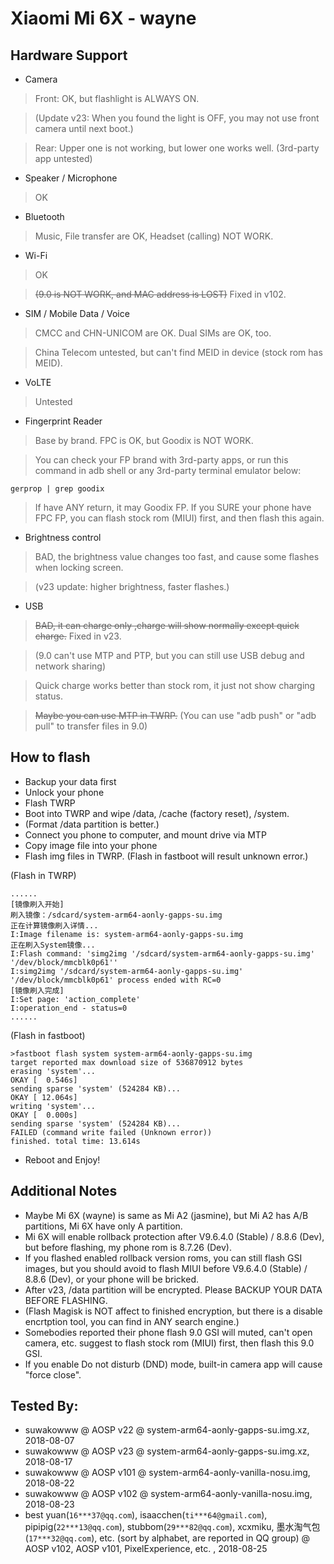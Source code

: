 # Xiaomi Mi 6X - wayne

## Hardware Support

* Camera
> Front: OK, but flashlight is ALWAYS ON.

> (Update v23: When you found the light is OFF, you may not use front camera until next boot.)

> Rear: Upper one is not working, but lower one works well. (3rd-party app untested)

* Speaker / Microphone
> OK

* Bluetooth
> Music, File transfer are OK, Headset (calling) NOT WORK.

* Wi-Fi
> OK 

> <strike>(9.0 is NOT WORK, and MAC address is LOST)</strike> Fixed in v102.

* SIM / Mobile Data / Voice
> CMCC and CHN-UNICOM are OK. Dual SIMs are OK, too.

> China Telecom untested, but can't find MEID in device (stock rom has MEID).

* VoLTE
> Untested

* Fingerprint Reader
> Base by brand. FPC is OK, but Goodix is NOT WORK.

> You can check your FP brand with 3rd-party apps, or run this command in adb shell or any 3rd-party terminal emulator below:
````
gerprop | grep goodix
````
> If have ANY return, it may Goodix FP.  If you SURE your phone have FPC FP, you can flash stock rom (MIUI) first, and then flash this again.

* Brightness control
> BAD, the brightness value changes too fast, and cause some flashes when locking screen. 

> (v23 update: higher brightness, faster flashes.)

* USB
> <strike>BAD, it can charge only ,charge will show normally except quick charge.</strike> Fixed in v23.

> (9.0 can't use MTP and PTP, but you can still use USB debug and network sharing)

> Quick charge works better than stock rom, it just not show charging status.

> <strike>Maybe you can use MTP in TWRP.</strike> (You can use "adb push" or "adb pull" to transfer files in 9.0)


## How to flash
* Backup your data first
* Unlock your phone
* Flash TWRP
* Boot into TWRP and wipe /data, /cache (factory reset), /system.
* (Format /data partition is better.)
* Connect you phone to computer, and mount drive via MTP
* Copy image file into your phone
* Flash img files in TWRP. (Flash in fastboot will result unknown error.)

(Flash in TWRP)

````
......
[镜像刷入开始]
刷入镜像：/sdcard/system-arm64-aonly-gapps-su.img
正在计算镜像刷入详情...
I:Image filename is: system-arm64-aonly-gapps-su.img
正在刷入System镜像...
I:Flash command: 'simg2img '/sdcard/system-arm64-aonly-gapps-su.img' '/dev/block/mmcblk0p61''
I:simg2img '/sdcard/system-arm64-aonly-gapps-su.img' '/dev/block/mmcblk0p61' process ended with RC=0
[镜像刷入完成]
I:Set page: 'action_complete'
I:operation_end - status=0
......
````
(Flash in fastboot)

````
>fastboot flash system system-arm64-aonly-gapps-su.img
target reported max download size of 536870912 bytes
erasing 'system'...
OKAY [  0.546s]
sending sparse 'system' (524284 KB)...
OKAY [ 12.064s]
writing 'system'...
OKAY [  0.000s]
sending sparse 'system' (524284 KB)...
FAILED (command write failed (Unknown error))
finished. total time: 13.614s
````
* Reboot and Enjoy!

## Additional Notes
* Maybe Mi 6X (wayne) is same as Mi A2 (jasmine), but Mi A2 has A/B partitions, Mi 6X have only A partition.
* Mi 6X will enable rollback protection after V9.6.4.0 (Stable) / 8.8.6 (Dev), but before flashing, my phone rom is 8.7.26 (Dev).
* If you flashed enabled rollback version roms, you can still flash GSI images, but you should avoid to flash MIUI before V9.6.4.0 (Stable) / 8.8.6 (Dev), or your phone will be bricked.
* After v23, /data partition will be encrypted. Please BACKUP YOUR DATA BEFORE FLASHING.  
* (Flash Magisk is NOT affect to finished encryption, but there is a disable encrtption tool, you can find in ANY search engine.)
* Somebodies reported their phone flash 9.0 GSI will muted, can't open camera, etc. suggest to flash stock rom (MIUI) first, then flash this 9.0 GSI.
* If you enable Do not disturb (DND) mode, built-in camera app will cause "force close".

## Tested By:
* suwakowww @ AOSP v22 @ system-arm64-aonly-gapps-su.img.xz, 2018-08-07
* suwakowww @ AOSP v23 @ system-arm64-aonly-gapps-su.img.xz, 2018-08-17
* suwakowww @ AOSP v101 @ system-arm64-aonly-vanilla-nosu.img, 2018-08-22
* suwakowww @ AOSP v102 @ system-arm64-aonly-vanilla-nosu.img, 2018-08-23
* best yuan(`16***37@qq.com`), isaacchen(`ti***64@gmail.com`), pipipig(`22***13@qq.com`), stubbom(`29***82@qq.com`), xcxmiku, 墨水淘气包(`17***32@qq.com`), etc. (sort by alphabet, are reported in QQ group) @ AOSP v102, AOSP v101, PixelExperience, etc. , 2018-08-25